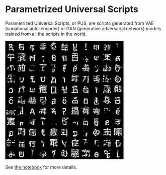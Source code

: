 # Parametrized Universal Scripts

Parametrized Universal Scripts, or PUS, are scripts generated from VAE (variational auto-encoder) or GAN (generative adversarial network) models trained from all the scripts in the world.

![VAE result](result_vae_epoch080.png)

See [the notebook](train_vae.ipynb) for more details.
